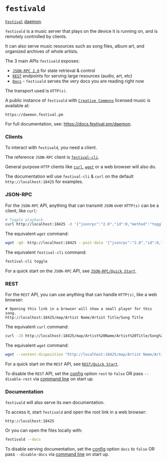 # `festivald`
[`Festival`](https://festival.pm) [daemon](https://en.wikipedia.org/wiki/Daemon_(computing)).

`festivald` is a music server that plays on the device it is running on, and is remotely controlled by clients.

It can also serve music resources such as song files, album art, and organized archives of whole artists.

The 3 main APIs `festivald` exposes:
- [`JSON-RPC 2.0`](https://www.jsonrpc.org/specification) for state retrieval & control
- [`REST`](https://en.wikipedia.org/wiki/Representational_state_transfer) endpoints for serving large resources (audio, art, etc)
- [`Docs`](https://docs.festival.pm/daemon) - `festivald` serves the very docs you are reading right now

The transport used is `HTTP(s)`.

A public instance of `festivald` with [`Creative Commons`](https://creativecommons.org/licenses/by-nc-nd/4.0/) licensed music is available at:
```
https://daemon.festival.pm
```

For full documentation, see: https://docs.festival.pm/daemon.

### Clients
To interact with `festivald`, you need a client.

The reference `JSON-RPC` client is [`festival-cli`](https://docs.festival.pm/cli).

General purpose `HTTP` clients like [`curl`](https://en.wikipedia.org/wiki/CURL), [`wget`](https://en.wikipedia.org/wiki/Wget) or a web browser will also do.

The documentation will use `festival-cli` & `curl` on the default `http://localhost:18425` for examples.

### JSON-RPC
For the `JSON-RPC` API, anything that can transmit `JSON` over `HTTP(s)` can be a client, like `curl`:
```bash
# Toggle playback.
curl http://localhost:18425 -d '{"jsonrpc":"2.0","id":0,"method":"toggle"}'
```

The equivalent `wget` command:
```bash
wget -qO- http://localhost:18425 --post-data '{"jsonrpc":"2.0","id":0,"method":"toggle"}'
```

The equivalent `festival-cli` command:
```bash
festival-cli toggle
```

For a quick start on the `JSON-RPC` API, see [`JSON-RPC/Quick Start`](/json-rpc/quick-start.md).

### REST
For the `REST` API, you can use anything that can handle `HTTP(s)`, like a web browser:
```
# Opening this link in a browser will show a small player for this song.
http://localhost:18425/map/Artist Name/Artist Title/Song Title
```

The equivalent `curl` command:
```bash
curl -JO http://localhost:18425/map/Artist%20Name/Artist%20Title/Song%20Title
```

The equivalent `wget` command:
```bash
wget --content-disposition "http://localhost:18425/map/Artist Name/Artist Title/Song Title"
```

For a quick start on the `REST` API, see [`REST/Quick Start`](/rest/quick-start.md).

To disable the `REST` API, set the [config](/config.md) option `rest` to `false` OR pass `--disable-rest` via [command line](/command-line/command-line.md) on start up.

### Documentation
`festivald` will also serve its own documentation.

To access it, start `festivald` and open the root link in a web browser:
```
http://localhost:18425
```
Or you can open the files locally with:
```bash
festivald --docs
```

To disable serving documentation, set the [config](/config.md) option `docs` to `false` OR pass `--disable-docs` via [command line](/command-line/command-line.md) on start up.
